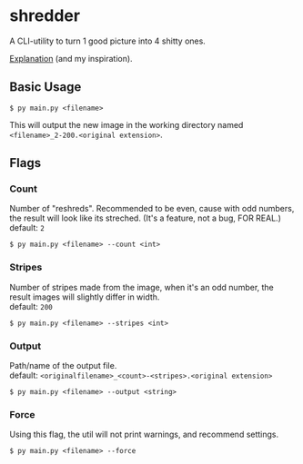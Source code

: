 # shredder

A CLI-utility to turn 1 good picture into 4 shitty ones.

[Explanation](https://www.reddit.com/r/interestingasfuck/comments/95akrt/transforming_one_photo_of_a_dog_into_four_with_a/) (and my inspiration). 

## Basic Usage
```console
$ py main.py <filename>
```
This will output the new image in the working directory named `<filename>_2-200.<original extension>`.
## Flags
### Count
Number of "reshreds". Recommended to be even, cause with odd numbers, the result will look like its streched. (It's a feature, not a bug, FOR REAL.)  
default: `2`
```console
$ py main.py <filename> --count <int>
```
### Stripes
Number of stripes made from the image, when it's an odd number, the result images will slightly differ in width.  
default: `200`
```console
$ py main.py <filename> --stripes <int>
```

### Output
Path/name of the output file.  
default: `<originalfilename>_<count>-<stripes>.<original extension>`
```console
$ py main.py <filename> --output <string>
```

### Force
Using this flag, the util will not print warnings, and recommend settings.
```console
$ py main.py <filename> --force
```
